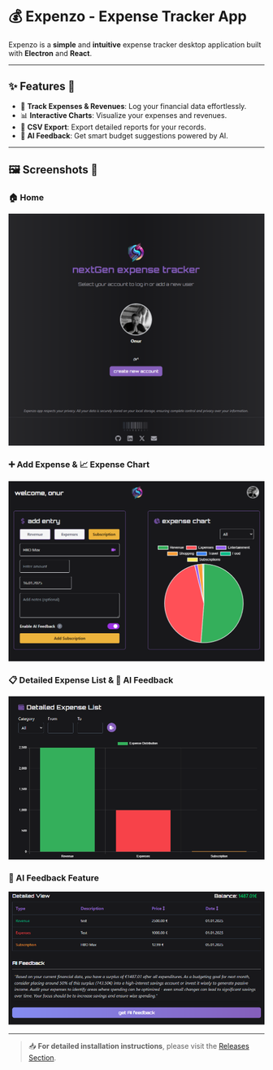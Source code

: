 # 💰 Expenzo - Expense Tracker App

Expenzo is a **simple** and **intuitive** expense tracker desktop application built with **Electron** and **React**.

---

## ✨ Features 🚀

- 🧾 **Track Expenses & Revenues**: Log your financial data effortlessly.
- 📊 **Interactive Charts**: Visualize your expenses and revenues.
- 📂 **CSV Export**: Export detailed reports for your records.
- 🤖 **AI Feedback**: Get smart budget suggestions powered by AI.

---

## 🖼️ Screenshots 📸

### 🏠 Home

![Home](https://github.com/onureredo/expenzo/blob/main/src/assets/screenshots/home.png)

### ➕ Add Expense & 📈 Expense Chart

![Add Expense & Expense Chart](https://github.com/onureredo/expenzo/blob/main/src/assets/screenshots/addExpense.png)

### 📋 Detailed Expense List & 🤖 AI Feedback

![Detailed Expense List](https://github.com/onureredo/expenzo/blob/main/src/assets/screenshots/detailedList.png)

### 🧠 AI Feedback Feature

![AI Feedback Feature](https://github.com/onureredo/expenzo/blob/main/src/assets/screenshots/AIfeedback.png)

---

> 📥 **For detailed installation instructions**, please visit the [Releases Section](https://github.com/onureredo/expenzo/releases).
